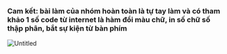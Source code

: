 ### Cam kết: bài làm của nhóm hoàn toàn là tự tay làm và có tham khảo 1 số code từ internet là hàm đổi màu chữ, in số chữ số thập phân, bắt sự kiện từ bàn phím
![Untitled](https://user-images.githubusercontent.com/65671642/86524527-db848d80-bea5-11ea-98bc-ba56e7acea00.png)

